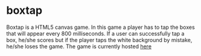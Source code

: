 # boxtap
Boxtap is a HTML5 canvas game. In this game a player has to tap the boxes that will appear every 800 milliseconds. If a user can successfully tap a box, he/she scores but if the player taps the white background by mistake, he/she loses the game. The game is currently hosted <a href = "https://ghosh.16mb.com/boxtap">here</a>

